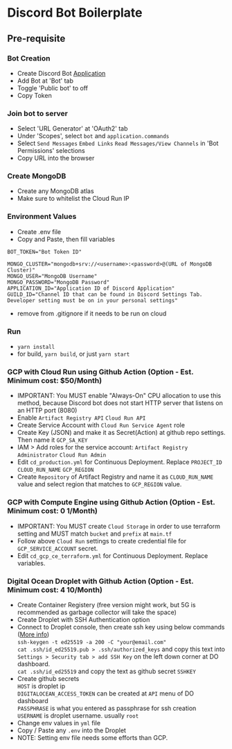 # Discord Bot Boilerplate

## Pre-requisite
### Bot Creation
- Create Discord Bot [Application](https://discord.com/developers/applications)
- Add Bot at 'Bot' tab
- Toggle 'Public bot' to off
- Copy Token

### Join bot to server
- Select 'URL Generator' at 'OAuth2' tab
- Under 'Scopes', select `bot` and `application.commands`
- Select `Send Messages` `Embed Links` `Read Messages/View Channels` in 'Bot Permissions' selections
- Copy URL into the browser

### Create MongoDB
- Create any MongoDB atlas
- Make sure to whitelist the Cloud Run IP

### Environment Values
- Create .env file
- Copy and Paste, then fill variables
```
BOT_TOKEN="Bot Token ID"

MONGO_CLUSTER="mongodb+srv://<username>:<password>@(URL of MongoDB Cluster)"
MONGO_USER="MongoDB Username"
MONGO_PASSWORD="MongoDB Password"
APPLICATION_ID="Application ID of Discord Application"
GUILD_ID="Channel ID that can be found in Discord Settings Tab. Developer setting must be on in your personal settings"
```
- remove from .gitignore if it needs to be run on cloud

### Run
- `yarn install`
- for build, `yarn build`, or just `yarn start`

### GCP with Cloud Run using Github Action (Option - Est. Minimum cost: $50/Month)
- IMPORTANT: You MUST enable "Always-On" CPU allocation to use this method, because Discord bot does not start HTTP server that listens on an HTTP port (8080)
- Enable `Artifact Registry API` `Cloud Run API`
- Create Service Account with `Cloud Run Service Agent` role
- Create Key (JSON) and make it as Secret(Action) at github repo settings. Then name it `GCP_SA_KEY`
- IAM > Add roles for the service account: `Artifact Registry Administrator` `Cloud Run Admin`
- Edit `cd_production.yml` for Continuous Deployment. Replace `PROJECT_ID` `CLOUD_RUN_NAME` `GCP_REGION`
- Create `Repository` of Artifact Registry and name it as `CLOUD_RUN_NAME` value and select region that matches to `GCP_REGION` value.

### GCP with Compute Engine using Github Action (Option - Est. Minimum cost: $0~$1/Month)
- IMPORTANT: You MUST create `Cloud Storage` in order to use terraform setting and MUST match `bucket` and `prefix` at `main.tf`  
- Follow above `Cloud Run` settings to create credential file for `GCP_SERVICE_ACCOUNT` secret.  
- Edit `cd_gcp_ce_terraform.yml` for Continuous Deployment. Replace variables.
  
### Digital Ocean Droplet with Github Action (Option - Est. Minimum cost: $4~$10/Month)
- Create Container Registery (free version might work, but 5G is recommended as garbage collector will take the space)
- Create Droplet with SSH Authentication option
- Connect to Droplet console, then create ssh key using below commands ([More info](https://github.com/appleboy/ssh-action))  
  `ssh-keygen -t ed25519 -a 200 -C "your@email.com"`  
  `cat .ssh/id_ed25519.pub > .ssh/authorized_keys` and copy this text into `Settings > Security tab > add SSH Key` on the left down corner at DO dashboard.  
  `cat .ssh/id_ed25519` and copy the text as github secret `SSHKEY`  
- Create github secrets  
  `HOST` is droplet ip  
  `DIGITALOCEAN_ACCESS_TOKEN` can be created at `API` menu of DO dashboard  
  `PASSPHRASE` is what you entered as passphrase for ssh creation  
  `USERNAME` is droplet username. usually `root`  
- Change env values in `yml` file  
- Copy / Paste any `.env` into the Droplet  
- NOTE: Setting env file needs some efforts than GCP.  
